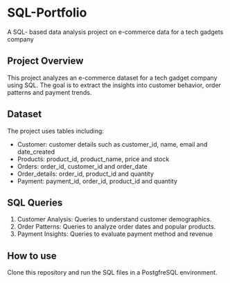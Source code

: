 # SQL-Portfolio
A SQL- based data analysis project on e-commerce data for a tech gadgets company
## Project Overview
This project analyzes an e-commerce dataset for a tech gadget company using SQL. The goal is to extract the insights into customer behavior, order patterns and payment trends.

## Dataset
The project uses tables including: 
- Customer: customer details such as customer_id, name, email and date_created
- Products: product_id, product_name, price and stock
- Orders: order_id, customer_id and order_date
- Order_details: order_id, product_id and quantity
- Payment: payment_id, order_id, product_id and quantity

## SQL Queries
1. Customer Analysis: Queries to understand customer demographics.
2. Order Patterns: Queries to analyze order dates and popular products.
3. Payment Insights: Queries to evaluate payment method and revenue


## How to use
Clone this repository and run the SQL files in a PostgfreSQL environment.
